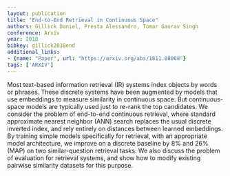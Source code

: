 ```yaml
---
layout: publication
title: "End-to-End Retrieval in Continuous Space"
authors: Gillick Daniel, Presta Alessandro, Tomar Gaurav Singh
conference: Arxiv
year: 2018
bibkey: gillick2018end
additional_links:
- {name: "Paper", url: "https://arxiv.org/abs/1811.08008"}
tags: ['ARXIV']
---
```

Most text-based information retrieval (IR) systems index objects by words or phrases. These discrete systems have been augmented by models that use embeddings to measure similarity in continuous space. But continuous-space models are typically used just to re-rank the top candidates. We consider the problem of end-to-end continuous retrieval, where standard approximate nearest neighbor (ANN) search replaces the usual discrete inverted index, and rely entirely on distances between learned embeddings. By training simple models specifically for retrieval, with an appropriate model architecture, we improve on a discrete baseline by 8% and 26% (MAP) on two similar-question retrieval tasks. We also discuss the problem of evaluation for retrieval systems, and show how to modify existing pairwise similarity datasets for this purpose.